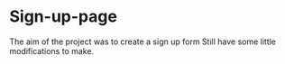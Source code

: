 # Sign-up-page

The aim of the project was to create a sign up form 
Still have some little modifications to make.
